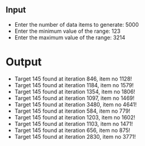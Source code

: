 ## Input
- Enter the number of data items to generate: 5000
- Enter the minimum value of the range: 123
- Enter the maximum value of the range: 3214

# Output
- Target 145 found at iteration 846, item no 1128!
- Target 145 found at iteration 1184, item no 1579!
- Target 145 found at iteration 1354, item no 1806!
- Target 145 found at iteration 1097, item no 1469!
- Target 145 found at iteration 3480, item no 4641!
- Target 145 found at iteration 584, item no 779!
- Target 145 found at iteration 1203, item no 1602!
- Target 145 found at iteration 1103, item no 1471!
- Target 145 found at iteration 656, item no 875!
- Target 145 found at iteration 2830, item no 3771!

